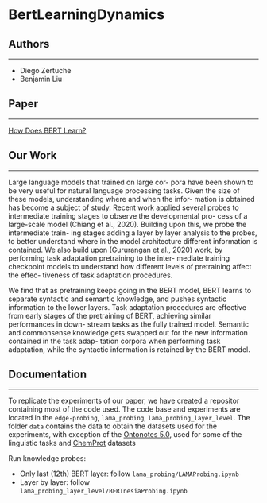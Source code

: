 # BertLearningDynamics

## Authors
---

* Diego Zertuche
* Benjamin Liu

## Paper
---
[How Does BERT Learn?](https://github.com/DiegoZertuche/BertLearningDynamics/blob/main/How%20Does%20Bert%20Learn.pdf)

## Our Work
---

Large language models that trained on large cor- pora have been shown to be very useful for natural language processing tasks. Given the size of these models, understanding where and when the infor- mation is obtained has become a subject of study. Recent work applied several probes to intermediate training stages to observe the developmental pro- cess of a large-scale model (Chiang et al., 2020). Building upon this, we probe the intermediate train- ing stages adding a layer by layer analysis to the probes, to better understand where in the model architecture different information is contained. We also build upon (Gururangan et al., 2020) work, by performing task adaptation pretraining to the inter- mediate training checkpoint models to understand how different levels of pretraining affect the effec- tiveness of task adaptation procedures. 

We find that as pretraining keeps going in the BERT model, BERT learns to separate syntactic and semantic knowledge, and pushes syntactic information to the lower layers. Task adaptation procedures are effective from early stages of the pretraining of BERT, achieving similar performances in down- stream tasks as the fully trained model. Semantic and commonsense knowledge gets swapped out for the new information contained in the task adap- tation corpora when performing task adaptation, while the syntactic information is retained by the BERT model.


## Documentation
---

To replicate the experiments of our paper, we have created a repositor containing most of the code used. The code base and experiments are located in the `edge-probing`, `lama_probing`, `lama_probing_layer_level`. The folder `data` contains the data to obtain the datasets used for the experiments, with exception of the [Ontonotes 5.0](https://catalog.ldc.upenn.edu/LDC2013T19), used for some of the linguistic tasks  and [ChemProt](https://biocreative.bioinformatics.udel.edu/news/corpora/chemprot-corpus-biocreative-vi/) datasets

Run knowledge probes:
- Only last (12th) BERT layer: follow `lama_probing/LAMAProbing.ipynb`
- Layer by layer: follow `lama_probing_layer_level/BERTnesiaProbing.ipynb`
